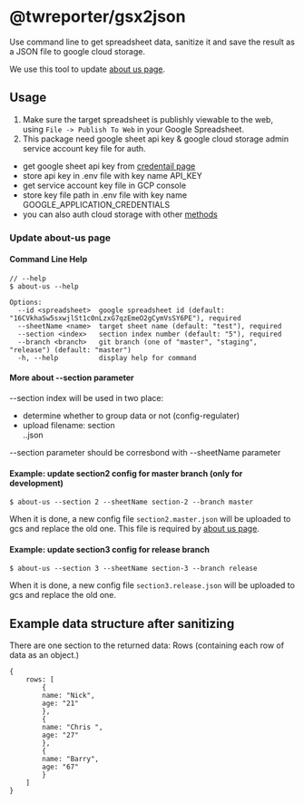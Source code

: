 # @twreporter/gsx2json

Use command line to get spreadsheet data, sanitize it and save the result as a JSON file to google cloud storage.

We use this tool to update [about us page](https://www.twreporter.org/about-us).

## Usage

1. Make sure the target spreadsheet is publishly viewable to the web, using `File -> Publish To Web` in your Google Spreadsheet.
2. This package need google sheet api key & google cloud storage admin service account key file for auth.
  - get google sheet api key from [credentail page](https://console.cloud.google.com/apis/credentials)
  - store api key in .env file with key name API_KEY
  - get service account key file in GCP console
  - store key file path in .env file with key name GOOGLE_APPLICATION_CREDENTIALS
  - you can also auth cloud storage with other [methods](https://cloud.google.com/docs/authentication/getting-started)

### Update about-us page 

#### Command Line Help
```
// --help
$ about-us --help

```

```
Options:
  --id <spreadsheet>  google spreadsheet id (default: "16CVkhaSw5sxwjlSt1c0nLzxG7qzEmeO2gCymVsSY6PE"), required
  --sheetName <name>  target sheet name (default: "test"), required
  --section <index>   section index number (default: "5"), required
  --branch <branch>   git branch (one of "master", "staging", "release") (default: "master")
  -h, --help          display help for command
```

#### More about --section parameter

--section index will be used in two place:
- determine whether to group data or not (config-regulater)
- upload filename: section<section index>.<branch>.json

--section parameter should be corresbond with --sheetName parameter

#### Example: update section2 config for master branch (only for development)

```
$ about-us --section 2 --sheetName section-2 --branch master
```

When it is done, a new config file `section2.master.json` will be uploaded to gcs and replace the old one.
This file is required by [about us page](https://www.twreporter.org/about-us).

#### Example: update section3 config for release branch

```
$ about-us --section 3 --sheetName section-3 --branch release
```

When it is done, a new config file `section3.release.json` will be uploaded to gcs and replace the old one.

## Example data structure after sanitizing

There are one section to the returned data: Rows (containing each row of data as an object.)

```
{
	rows: [
		{
		name: "Nick",
		age: "21"
		},
		{
		name: "Chris ",
		age: "27"
		},
		{
		name: "Barry",
		age: "67"
		}
	]
}

```
